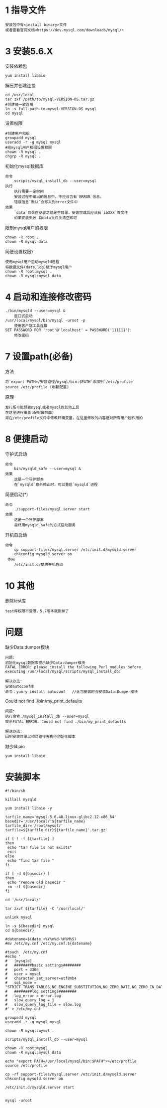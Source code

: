 



# 1 指导文件

    安装包中有<install binary>文件
    或者查看官网文档<https://dev.mysql.com/downloads/mysql/>
    

# 3 安装5.6.X 

安装依赖包

    yum install libaio

解压并创建连接

    cd /usr/local
    tar zxf /path/to/mysql-VERSION-OS.tar.gz
    #创建统一软连接
    ln -s full-path-to-mysql-VERSION-OS mysql
    cd mysql
        
设置权限
        
    #创建用户和组
    groupadd mysql
    useradd -r -g mysql mysql
    #给mysql用户和组设置权限
    chown -R mysql .
    chgrp -R mysql .
    
    
初始化mysql数据库

    命令
        scripts/mysql_install_db --user=mysql
    执行
        执行需要一定时间    
        安装过程中输出的信息中，不应该含有`ERROR`信息，
        错误信息`默认`会写入到error文件中
    效果
        `data`目录在安装之前是空目录，安装完成后应该有`ibXXX`等文件
        如果安装失败 将data文件夹清空即可
    
限制mysql用户的权限

    chown -R root .
    chown -R mysql data


简便设置权限?
   
    使用mysql用户启动mysqld进程
    将数据文件(data,log)赋予mysql用户
    chown -R root:mysql .
    chown -R mysql:mysql data 
   
    

# 4 启动和连接修改密码

    ./bin/mysqld --user=mysql &
        窗口式启动
    /usr/local/mysql/bin/mysql -uroot -p
        使用客户端工具连接
    SET PASSWORD FOR 'root'@'localhost' = PASSWORD('111111');
        修改密码 

# 7 设置path(必备)

方法

    将`export PATH=/安装路径/mysql/bin:$PATH`添加到`/etc/profile`
    source /etc/profile (刷新配置)

原理

    发行版可能预装mysql或者mysql的其他工具 
    在这里进行覆盖(配到最前面)
    常在/etc/profile文件中修改环境变量，在这里修改的内容是对所有用户起作用的    


# 8 便捷启动

守护式启动

    命令
        bin/mysqld_safe --user=mysql &
    效果    
        这是一个守护脚本
        在`mysqld`意外停止时，可以重启`mysqld`进程
   
简便启动(*)

    命令
        ./support-files/mysql.server start
    效果
        这是一个守护脚本
        最终用mysqld_safe的方式启动服务

开机自启动

    命令 
        cp support-files/mysql.server /etc/init.d/mysqld.server    
        chkconfig mysqld.server on
     作用  
        /etc/init.d/提供开机启动

# 10 其他

删除test库

    test库权限不受限，5.7版本就删掉了


#  问题 

缺少Data:dumper模块

    问题:
    初始化mysql数据库提示缺少Data:dumper模块
    FATAL ERROR: please install the following Perl modules before executing /usr/local/mysql/scripts/mysql_install_db:
    
    解决办法:
    安装autoconf库
    命令：yum-y install autoconf   //此包安装时会安装Data:Dumper模块
    
Could not find ./bin/my_print_defaults

    问题:
    执行命令./mysql_install_db --user=mysql
    提示FATAL ERROR: Could not find ./bin/my_print_defaults

    解决办法:
    回到安装目录以相对路径去执行初始化脚本

缺少libaio

    yum install libaio



# 安装脚本

    #!/bin/sh
    
    killall mysqld
    
    yum install libaio -y 
    
    tarfile_name='mysql-5.6.40-linux-glibc2.12-x86_64'
    basedir='/usr/local/'${tarfile_name}
    tarfile_dir='/root/mysql/'
    tarfile=${tarfile_dir}${tarfile_name}'.tar.gz'
    
    if [ ! -f ${tarfile} ]
    then
     echo "tar file is not exists"
     exit
    else
     echo "find tar file "
    fi
    
    if [ -d ${basedir} ]
    then
     echo "remove old basedir "
     rm -rf ${basedir}
    fi
    
    cd '/usr/local/'
    
    tar zxvf ${tarfile} -C '/usr/local/'
    
    unlink mysql
    
    ln -s ${basedir} mysql
    cd ${basedir}
    
    #datename=$(date +%Y%m%d-%H%M%S)
    #mv /etc/my.cnf /etc/my.cnf.${datename}
    
    #touch  /etc/my.cnf
    #echo '
    #   [mysqld]
    #   ########basic settings########
    #   port = 3306
    #   user = mysql
    #   character_set_server=utf8mb4
    #   sql_mode = "STRICT_TRANS_TABLES,NO_ENGINE_SUBSTITUTION,NO_ZERO_DATE,NO_ZERO_IN_DATE,ERROR_FOR_DIVISION_BY_ZERO,NO_AUTO_CREATE_USER"
    #   ########log settings########
    #   log_error = error.log
    #   slow_query_log = 1
    #   slow_query_log_file = slow.log
    #' > /etc/my.cnf
    
    groupadd mysql
    useradd -r -g mysql mysql
    
    chown -R mysql:mysql .
    
    scripts/mysql_install_db --user=mysql
    
    chown -R root:mysql .
    chown -R mysql:mysql data
    
    echo "export PATH=/usr/local/mysql/bin:$PATH">>/etc/profile
    source /etc/profile
    
    cp -rf support-files/mysql.server /etc/init.d/mysqld.server
    chkconfig mysqld.server on
    
    /etc/init.d/mysqld.server start 
    
    
    mysql -uroot 
    